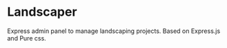 Landscaper
==========

Express admin panel to manage landscaping projects. Based on Express.js and Pure css.
